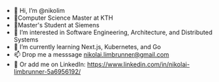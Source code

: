 - 👋 Hi, I’m @nikolim
- :notebook_with_decorative_cover:Computer Science Master at KTH
- :construction_worker:Master's Student at Siemens
- 👀 I’m interested in Software Engineering, Architecture, and Distributed Systems
- 🌱 I’m currently learning Next.js, Kubernetes, and Go
- 📫 Drop me a messsage nikolai.limbrunner@gmail.com
- 📯 Or add me on LinkedIn: https://www.linkedin.com/in/nikolai-limbrunner-5a6956192/

<!---
nikolim/nikolim is a ✨ special ✨ repository because its `README.md` (this file) appears on your GitHub profile.
You can click the Preview link to take a look at your changes.
--->
